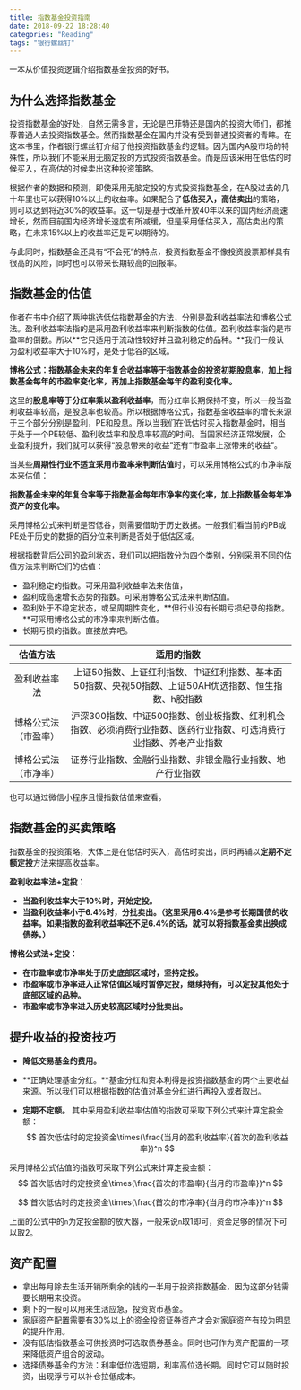 ```yaml
---
title: 指数基金投资指南
date: 2018-09-22 18:28:40
categories: "Reading"
tags: "银行螺丝钉"
---
```


一本从价值投资逻辑介绍指数基金投资的好书。

<!--more-->

## 为什么选择指数基金

投资指数基金的好处，自然无需多言，无论是巴菲特还是国内的投资大师们，都推荐普通人去投资指数基金。然而指数基金在国内并没有受到普通投资者的青睐。在这本书里，作者银行螺丝钉介绍了他投资指数基金的逻辑。因为国内A股市场的特殊性，所以我们不能采用无脑定投的方式投资指数基金。而是应该采用在低估的时候买入，在高估的时候卖出这种投资策略。

根据作者的数据和预测，即使采用无脑定投的方式投资指数基金，在A股过去的几十年里也可以获得10%以上的收益率。如果配合了**低估买入，高估卖出**的策略，则可以达到将近30%的收益率。这一切是基于改革开放40年以来的国内经济高速增长，然而目前国内经济增长速度有所减缓，但是采用低估买入，高估卖出的策略，在未来15%以上的收益率还是可以期待的。

与此同时，指数基金还具有“不会死”的特点，投资指数基金不像投资股票那样具有很高的风险，同时也可以带来长期较高的回报率。

## 指数基金的估值

作者在书中介绍了两种挑选低估指数基金的方法，分别是盈利收益率法和博格公式法。盈利收益率法指的是采用盈利收益率来判断指数的估值。盈利收益率指的是市盈率的倒数。所以**它只适用于流动性较好并且盈利稳定的品种。**我们一般认为盈利收益率大于10%时，是处于低谷的区域。

**博格公式：指数基金未来的年复合收益率等于指数基金的投资初期股息率，加上指数基金每年的市盈率变化率，再加上指数基金每年的盈利变化率。**

这里的**股息率等于分红率乘以盈利收益率**，而分红率长期保持不变，所以一般当盈利收益率较高，是股息率也较高。所以根据博格公式，指数基金收益率的增长来源于三个部分分别是盈利，PE和股息。所以当我们在低估时买入指数基金时，相当于处于一个PE较低、盈利收益率和股息率较高的时间。当国家经济正常发展，企业盈利提升，我们就可以获得“股息带来的收益”还有“市盈率上涨带来的收益”。  

当某些**周期性行业不适宜采用市盈率来判断估值**时，可以采用博格公式的市净率版本来估值：

**指数基金未来的年复合率等于指数基金每年市净率的变化率，加上指数基金每年净资产的变化率。**

采用博格公式来判断是否低谷，则需要借助于历史数据。一般我们看当前的PB或PE处于历史的数据的百分位来判断是否处于低估区域。

根据指数背后公司的盈利状态，我们可以把指数分为四个类别，分别采用不同的估值方法来判断它们的估值：

- 盈利稳定的指数。可采用盈利收益率法来估值，
- 盈利成高速增长态势的指数。可采用博格公式法来判断估值。
- 盈利处于不稳定状态，或呈周期性变化，**但行业没有长期亏损纪录的指数。**可采用博格公式的市净率来判断估值。
- 长期亏损的指数。直接放弃吧。

|       估值方法       |                          适用的指数                          |
| :------------------: | :----------------------------------------------------------: |
|     盈利收益率法     | 上证50指数、上证红利指数、中证红利指数、基本面50指数、央视50指数、上证50AH优选指数、恒生指数、h股指数 |
| 博格公式法（市盈率） | 沪深300指数、中证500指数、创业板指数、红利机会指数、必须消费行业指数、医药行业指数、可选消费行业指数、养老产业指数 |
| 博格公式法（市净率） |  证券行业指数、金融行业指数、非银金融行业指数、地产行业指数  |

也可以通过微信小程序且慢指数估值来查看。

## 指数基金的买卖策略

指数基金的投资策略，大体上是在低估时买入，高估时卖出，同时再辅以**定期不定额定投**方法来提高收益率。

**盈利收益率法+定投：** 

- **当盈利收益率大于10%时，开始定投。**
- **当盈利收益率小于6.4%时，分批卖出。（这里采用6.4%是参考长期国债的收益率。如果指数的盈利收益率还不足6.4%的话，就可以将指数基金卖出换成债券。）**

**博格公式法+定投：**

- **在市盈率或市净率处于历史底部区域时，坚持定投。**
- **市盈率或市净率进入正常估值区域时暂停定投，继续持有，可以定投其他处于底部区域的品种。**
- **市盈率或市净率进入历史较高区域时分批卖出。**

## 提升收益的投资技巧

- **降低交易基金的费用。**

- **正确处理基金分红。**基金分红和资本利得是投资指数基金的两个主要收益来源。所以我们可以根据指数的估值对基金分红进行再投入或者取出。

- **定期不定额。** 其中采用盈利收益率估值的指数可采取下列公式来计算定投金额：
  $$
  首次低估时的定投资金\times(\frac{当月的盈利收益率}{首次的盈利收益率})^n
  $$


采用博格公式估值的指数可采取下列公式来计算定投金额：
$$
首次低估时的定投资金\times(\frac{首次的市盈率}{当月的市盈率})^n
$$

$$
首次低估时的定投资金\times(\frac{首次的市净率}{当月的市净率})^n
$$

上面的公式中的`n`为定投金额的放大器，一般来说`n`取1即可，资金足够的情况下可以取2。

## 资产配置

- 拿出每月除去生活开销所剩余的钱的一半用于投资指数基金，因为这部分钱需要长期用来投资。
- 剩下的一般可以用来生活应急，投资货币基金。
- 家庭资产配置需要有30%以上的资金投资证券资产才会对家庭资产有较为明显的提升作用。
- 没有低估指数基金可供投资时可选取债券基金。同时也可作为资产配置的一项来降低资产组合的波动。
- 选择债券基金的方法：利率低位选短期，利率高位选长期。同时它可以随时投资，出现浮亏可以补仓拉低成本。